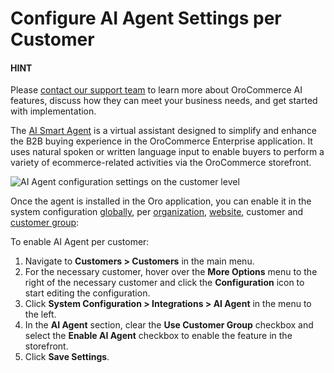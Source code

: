 <a id="user-guide-customer-configuration-settings-ai-agent"></a>

# Configure AI Agent Settings per Customer

#### HINT
Please <a href="https://oroinc.com/contact-us/" target="_blank">contact our support team</a> to learn more about OroCommerce AI features, discuss how they can meet your business needs, and get started with implementation.

The [AI Smart Agent](../../../../../../concept-guides/ai/index.md#concept-guide-ai) is a virtual assistant designed to simplify and enhance the B2B buying experience in the OroCommerce Enterprise application. It uses natural spoken or written language input to enable buyers to perform a variety of ecommerce-related activities via the OroCommerce storefront.

![AI Agent configuration settings on the customer level](user/img/customers/customers/configuration/customer-ai-agent-settings.png)

Once the agent is installed in the Oro application, you can enable it in the system configuration [globally](../../../../../system/configuration/system/integrations/ai-agent.md#admin-configuration-ai-agent-settings), per [organization](../../../../../system/user-management/organizations/org-configuration/general-setup-org/integrations/organization-ai-agent.md#organization-ai-agent-settings), [website](../../../../../system/websites/web-configuration/general-sys-config/integrations/website-ai-agent.md#website-configuration-ai-agent-settings), customer and [customer group](../../../../customer-groups/customer-group-configuration/system-configuration/integrations/customer-group-ai-agent.md#user-guide-customer-groups-configuration-settings-ai-agent):

To enable AI Agent per customer:

1. Navigate to **Customers > Customers** in the main menu.
2. For the necessary customer, hover over the <i class="fa fa-ellipsis-h fa-lg" aria-hidden="true"></i> **More Options** menu to the right of the necessary customer and click the <i class="fas fa-cog" aria-hidden="true"></i> **Configuration** icon to start editing the configuration.
3. Click **System Configuration > Integrations > AI Agent** in the menu to the left.
4. In the **AI Agent** section, clear the **Use Customer Group** checkbox and select the **Enable AI Agent** checkbox to enable the feature in the storefront.
5. Click **Save Settings**.

<!-- fa-bars = fa-navicon -->
<!-- Ic Tiles is used as Set As Default in saved views, and as tiles in display layout options -->
<!-- IcPencil refers to Rename in Commerce and Inline Editing in CRM -->
<!-- Check mark in the square. -->
<!-- SortDesc is also used as drop-down arrow -->
<!-- A -->
<!-- B -->
<!-- C -->
<!-- D -->
<!-- E -->
<!-- F -->
<!-- G -->
<!-- H -->
<!-- I -->
<!-- L -->
<!-- M -->
<!-- P -->
<!-- R -->
<!-- S -->
<!-- T -->
<!-- U -->
<!-- Z -->
